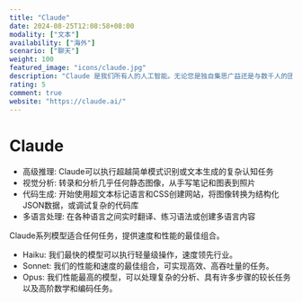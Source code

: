 ```yaml
---
title: "Claude"
date: 2024-08-25T12:08:58+08:00
modality: ["文本"]
availability: ["海外"]
scenario: ["聊天"]
weight: 100
featured_image: "icons/claude.jpg"
description: "Claude 是我们所有人的人工智能。无论您是独自集思广益还是与数千人的团队一起建设，Claude 都在这里提供帮助。"
rating: 5
comment: true
website: "https://claude.ai/"
---
```


# Claude

* 高级推理: Claude可以执行超越简单模式识别或文本生成的复杂认知任务
* 视觉分析: 转录和分析几乎任何静态图像，从手写笔记和图表到照片
* 代码生成: 开始使用超文本标记语言和CSS创建网站，将图像转换为结构化JSON数据，或调试复杂的代码库
* 多语言处理: 在各种语言之间实时翻译、练习语法或创建多语言内容

Claude系列模型适合任何任务，提供速度和性能的最佳组合。

* Haiku: 我们最快的模型可以执行轻量级操作，速度领先行业。
* Sonnet: 我们的性能和速度的最佳组合，可实现高效、高吞吐量的任务。
* Opus: 我们性能最高的模型，可以处理复杂的分析、具有许多步骤的较长任务以及高阶数学和编码任务。